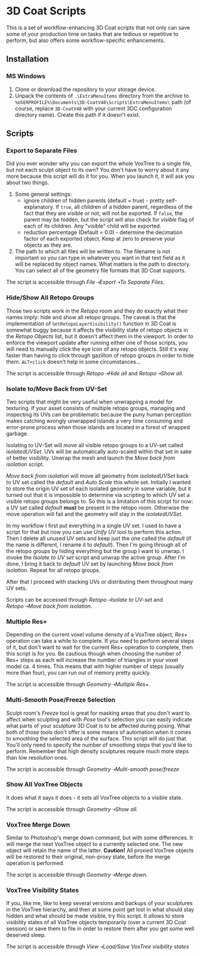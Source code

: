 # 3D Coat Scripts
This is a set of workflow-enhancing 3D Coat scripts that not only can save some of your production time on tasks that are tedious or repetitive to perform, but also offers some workflow-specific enhancements.

## Installation
### MS Windows
1. Clone or download the repository to your storage device.
2. Unpack the contents of ```.\ExtraMenuItems``` directory from the archive to ```%USERPROFILE%\Documents\3D-CoatV48\Scripts\ExtraMenuItems\``` path (of course, replace ```3D-CoatV48``` with your current 3DC configuration directory name). Create this path if it doesn't exist.

## Scripts
### Export to Separate Files
Did you ever wonder why you can export the whole VoxTree to a single file, but not each sculpt object to its own? You don't have to worry about it any more because this script will do it for you. When you launch it, it will ask you about two things.
1. Some general settings:
    - ignore children of hidden parents (default = true) - pretty self-explanatory. If ```true```, all children of a hidden parent, regardless of the fact that they are visible or not, will not be exported. If ```false```, the parent may be hidden, but the script will also check for *visible* flag of each of its children. Any "visible" child will be exported.
    - reduction percentage (Default = 0.0) - determine the decimation factor of each exported object. Keep at zero to preserve your objects as they are.
2. The path to which all files will be written to. The filename is not important so you can type in whatever you want in that text field as it will be replaced by object names. What matters is the path to directory. You can select all of the geometry file formats that 3D Coat supports.

The script is accessible through *File➝Export➝To Separate Files*.

### Hide/Show All Retopo Groups
Those two scripts work in the *Retopo* room and they do exactly what their names imply: hide and show all retopo groups.
The caveat is that the implementation of ```SetRetopoLayerVisibility()``` function in 3D Coat is somewhat buggy because it affects the visibility state of retopo objects in the *Retopo Objects* list, but it doesn't affect them in the viewport. In order to enforce the viewport update after running either one of those scripts, you will need to manually click the eye icon of any retopo objects. Still it's way faster than having to click through gazillion of retopo groups in order to hide them. ```ALT+click``` doesn't help in some circumstances...

The script is accessible through *Retopo➝Hide all* and *Retopo➝Show all*.

### Isolate to/Move Back from UV-Set
Two scripts that might be very useful when unwrapping a model for texturing. If your asset consists of multiple retopo groups, managing and inspecting its UVs can be problematic because the puny human perception makes catching wrongly unwrapped islands a very time consuming and error-prone process when those islands are located in a forest of wrapped garbage.

Isolating to UV-Set will move all visible retopo groups to a UV-set called *isolatedUVSet*. UVs will be automatically auto-scaled within that set in sake of better visibility. Unwrap the mesh and launch the *Move back from isolation* script.

*Move back from isolation* will move all geometry from *isolatedUVSet* back to UV set called the *default* and *Auto Scale* this whole set. Initially I wanted to store the origin UV set of each isolated geometry in some variable, but it turned out that it is impossible to determine via scripting to which UV set a visible retopo groups belongs to. So this is a limitation of this script for now: a UV set called *default* **must** be present in the retopo room. Otherwise the move operation will fail and the geometry will stay in the *isolatedUVSet*.

In my workflow I first put everything in a single UV set. I used to have a script for that but now you can use *Unify UV* tool to perform this action. Then I delete all unused UV sets and keep just the one called the *default* (if the name is different, I rename it to *default*). Then I'm going through all of the retopo groups by hiding everything but the group I want to unwrap. I invoke the *Isolate to UV set* script and unwrap the active group. After I'm done, I bring it back to *default* UV set by launching *Move back from isolation*. Repeat for all retopo groups.

After that I proceed with stacking UVs or distributing them throughout many UV sets.

Scripts can be accessed through *Retopo➝Isolate to UV-set* and *Retopo➝Move back from isolation*.

### Multiple Res+
Depending on the current voxel volume density of a VoxTree object, *Res+* operation can take a while to complete. If you need to perform several steps of it, but don't want to wait for the current Res+ operation to complete, then this script is for you. Be cautious though when choosing the number of Res+ steps as each will increase the number of triangles in your voxel model ca. 4 times. This means that with higher number of steps (usually more than four), you can run out of memory pretty quickly.

The script is accessible through *Geometry➝Multiple Res+*.

### Multi-Smooth Pose/Freeze Selection
Sculpt room's *Freeze* tool is great for masking areas that you don't want to affect when sculpting and with *Pose* tool's selection you can easily indicate what parts of your sculpture 3D Coat is to be affected during posing. What both of those tools don't offer is some means of automation when it comes to smoothing the selected area of the surface. This script will do just that. You'll only need to specify the number of smoothing steps that you'd like to perform. Remember that high density sculptures require much more steps than low resolution ones.

The script is accessible through *Geometry➝Multi-smooth pose/freeze*

### Show All VoxTree Objects
It does what it says it does - it sets all VoxTree objects to a visible state.

The script is accessible through *Geometry➝Show all*.

### VoxTree Merge Down
Similar to Photoshop's merge down command, but with some differences. It will merge the next VoxTree object to a currently selected one. The new object will retain the name of the latter. **Caution!** All proxied VoxTree objects will be restored to their original, non-proxy state, before the merge operation is performed.

The script is accessible through *Geometry➝Merge down*.

### VoxTree Visibility States
If you, like me, like to keep several versions and backups of your sculptures in the VoxTree hierarchy, and then at some point get lost in what should stay hidden and what should be made visible, try this script. It allows to store visibility states of all VoxTree objects temporarily (over a current 3D Coat session) or save them to file in order to restore them after you get some well deserved sleep.

The script is accessible through *View➝Load/Save VoxTree visibility states*
